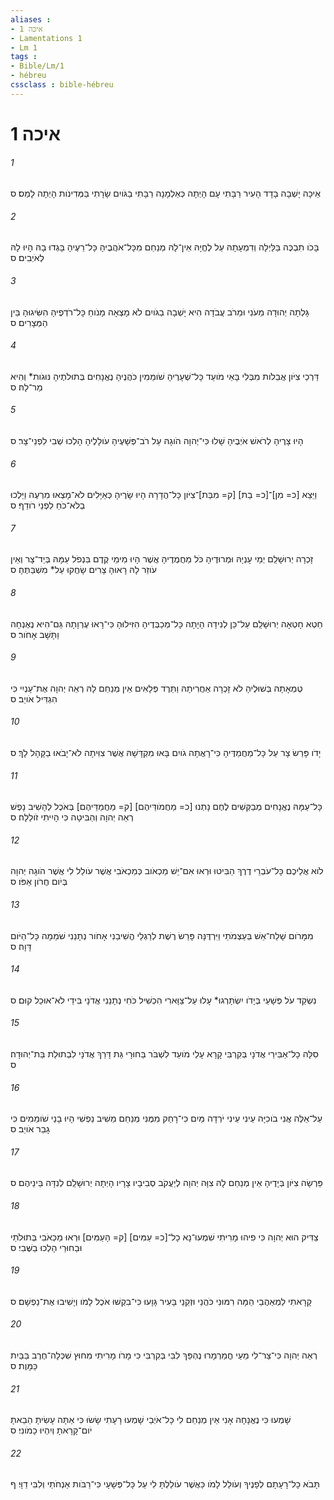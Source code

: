 ```yaml
---
aliases : 
- איכה 1
- Lamentations 1
- Lm 1
tags : 
- Bible/Lm/1
- hébreu
cssclass : bible-hébreu
---
```


# איכה 1

###### 1
אֵיכָה יָשְׁבָה בָדָד הָעִיר רַבָּתִי עָם הָיְתָה כְּאַלְמָנָה רַבָּתִי בַגֹּויִם שָׂרָתִי בַּמְּדִינֹות הָיְתָה לָמַס׃ ס
###### 2
בָּכֹו תִבְכֶּה בַּלַּיְלָה וְדִמְעָתָהּ עַל לֶחֱיָהּ אֵין־לָהּ מְנַחֵם מִכָּל־אֹהֲבֶיהָ כָּל־רֵעֶיהָ בָּגְדוּ בָהּ הָיוּ לָהּ לְאֹיְבִים׃ ס
###### 3
גָּלְתָה יְהוּדָה מֵעֹנִי וּמֵרֹב עֲבֹדָה הִיא יָשְׁבָה בַגֹּויִם לֹא מָצְאָה מָנֹוחַ כָּל־רֹדְפֶיהָ הִשִּׂיגוּהָ בֵּין הַמְּצָרִים׃ ס
###### 4
דַּרְכֵי צִיֹּון אֲבֵלֹות מִבְּלִי בָּאֵי מֹועֵד כָּל־שְׁעָרֶיהָ שֹׁומֵמִין כֹּהֲנֶיהָ נֶאֱנָחִים בְּתוּלֹתֶיהָ נּוּגֹות* וְהִיא מַר־לָהּ׃ ס
###### 5
הָיוּ צָרֶיהָ לְרֹאשׁ אֹיְבֶיהָ שָׁלוּ כִּי־יְהוָה הֹוגָהּ עַל רֹב־פְּשָׁעֶיהָ עֹולָלֶיהָ הָלְכוּ שְׁבִי לִפְנֵי־צָר׃ ס
###### 6
וַיֵּצֵא [כ= מִן]־[כ= בַת] [ק= מִבַּת]־צִיֹּון כָּל־הֲדָרָהּ הָיוּ שָׂרֶיהָ כְּאַיָּלִים לֹא־מָצְאוּ מִרְעֶה וַיֵּלְכוּ בְלֹא־כֹחַ לִפְנֵי רֹודֵף׃ ס
###### 7
זָכְרָה יְרוּשָׁלִַם יְמֵי עָנְיָהּ וּמְרוּדֶיהָ כֹּל מַחֲמֻדֶיהָ אֲשֶׁר הָיוּ מִימֵי קֶדֶם בִּנְפֹל עַמָּהּ בְּיַד־צָר וְאֵין עֹוזֵר לָהּ רָאוּהָ צָרִים שָׂחֲקוּ עַל* מִשְׁבַּתֶּהָ׃ ס
###### 8
חֵטְא חָטְאָה יְרוּשָׁלִַם עַל־כֵּן לְנִידָה הָיָתָה כָּל־מְכַבְּדֶיהָ הִזִּילוּהָ כִּי־רָאוּ עֶרְוָתָהּ גַּם־הִיא נֶאֶנְחָה וַתָּשָׁב אָחֹור׃ ס
###### 9
טֻמְאָתָהּ בְּשׁוּלֶיהָ לֹא זָכְרָה אַחֲרִיתָהּ וַתֵּרֶד פְּלָאִים אֵין מְנַחֵם לָהּ רְאֵה יְהוָה אֶת־עָנְיִי כִּי הִגְדִּיל אֹויֵב׃ ס
###### 10
יָדֹו פָּרַשׂ צָר עַל כָּל־מַחֲמַדֶּיהָ כִּי־רָאֲתָה גֹויִם בָּאוּ מִקְדָּשָׁהּ אֲשֶׁר צִוִּיתָה לֹא־יָבֹאוּ בַקָּהָל לָךְ׃ ס
###### 11
כָּל־עַמָּהּ נֶאֱנָחִים מְבַקְּשִׁים לֶחֶם נָתְנוּ [כ= מַחֲמֹודֵּיהֶם] [ק= מַחֲמַדֵּיהֶם] בְּאֹכֶל לְהָשִׁיב נָפֶשׁ רְאֵה יְהוָה וְהַבִּיטָה כִּי הָיִיתִי זֹולֵלָה׃ ס
###### 12
לֹוא אֲלֵיכֶם כָּל־עֹבְרֵי דֶרֶךְ הַבִּיטוּ וּרְאוּ אִם־יֵשׁ מַכְאֹוב כְּמַכְאֹבִי אֲשֶׁר עֹולַל לִי אֲשֶׁר הֹוגָה יְהוָה בְּיֹום חֲרֹון אַפֹּו׃ ס
###### 13
מִמָּרֹום שָׁלַח־אֵשׁ בְּעַצְמֹתַי וַיִּרְדֶּנָּה פָּרַשׂ רֶשֶׁת לְרַגְלַי הֱשִׁיבַנִי אָחֹור נְתָנַנִי שֹׁמֵמָה כָּל־הַיֹּום דָּוָה׃ ס
###### 14
נִשְׂקַד עֹל פְּשָׁעַי בְּיָדֹו יִשְׂתָּרְגוּ* עָלוּ עַל־צַוָּארִי הִכְשִׁיל כֹּחִי נְתָנַנִי אֲדֹנָי בִּידֵי לֹא־אוּכַל קוּם׃ ס
###### 15
סִלָּה כָל־אַבִּירַי אֲדֹנָי בְּקִרְבִּי קָרָא עָלַי מֹועֵד לִשְׁבֹּר בַּחוּרָי גַּת דָּרַךְ אֲדֹנָי לִבְתוּלַת בַּת־יְהוּדָה׃ ס
###### 16
עַל־אֵלֶּה אֲנִי בֹוכִיָּה עֵינִי עֵינִי יֹרְדָה מַּיִם כִּי־רָחַק מִמֶּנִּי מְנַחֵם מֵשִׁיב נַפְשִׁי הָיוּ בָנַי שֹׁומֵמִים כִּי גָבַר אֹויֵב׃ ס
###### 17
פֵּרְשָׂה צִיֹּון בְּיָדֶיהָ אֵין מְנַחֵם לָהּ צִוָּה יְהוָה לְיַעֲקֹב סְבִיבָיו צָרָיו הָיְתָה יְרוּשָׁלִַם לְנִדָּה בֵּינֵיהֶם׃ ס
###### 18
צַדִּיק הוּא יְהוָה כִּי פִיהוּ מָרִיתִי שִׁמְעוּ־נָא כָל־[כ= עַמִּים] [ק= הָעַמִּים] וּרְאוּ מַכְאֹבִי בְּתוּלֹתַי וּבַחוּרַי הָלְכוּ בַשֶּׁבִי׃ ס
###### 19
קָרָאתִי לַמְאַהֲבַי הֵמָּה רִמּוּנִי כֹּהֲנַי וּזְקֵנַי בָּעִיר גָּוָעוּ כִּי־בִקְשׁוּ אֹכֶל לָמֹו וְיָשִׁיבוּ אֶת־נַפְשָׁם׃ ס
###### 20
רְאֵה יְהוָה כִּי־צַר־לִי מֵעַי חֳמַרְמָרוּ נֶהְפַּךְ לִבִּי בְּקִרְבִּי כִּי מָרֹו מָרִיתִי מִחוּץ שִׁכְּלָה־חֶרֶב בַּבַּיִת כַּמָּוֶת׃ ס
###### 21
שָׁמְעוּ כִּי נֶאֱנָחָה אָנִי אֵין מְנַחֵם לִי כָּל־אֹיְבַי שָׁמְעוּ רָעָתִי שָׂשׂוּ כִּי אַתָּה עָשִׂיתָ הֵבֵאתָ יֹום־קָרָאתָ וְיִהְיוּ כָמֹונִי׃ ס
###### 22
תָּבֹא כָל־רָעָתָם לְפָנֶיךָ וְעֹולֵל לָמֹו כַּאֲשֶׁר עֹולַלְתָּ לִי עַל כָּל־פְּשָׁעָי כִּי־רַבֹּות אַנְחֹתַי וְלִבִּי דַוָּי׃ ף
